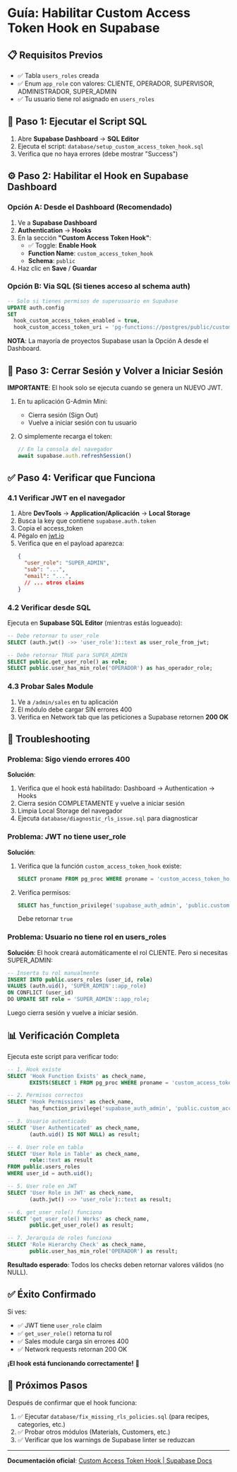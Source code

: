 # Guía: Habilitar Custom Access Token Hook en Supabase

## 📋 Requisitos Previos

- ✅ Tabla `users_roles` creada
- ✅ Enum `app_role` con valores: CLIENTE, OPERADOR, SUPERVISOR, ADMINISTRADOR, SUPER_ADMIN
- ✅ Tu usuario tiene rol asignado en `users_roles`

## 🚀 Paso 1: Ejecutar el Script SQL

1. Abre **Supabase Dashboard** → **SQL Editor**
2. Ejecuta el script: `database/setup_custom_access_token_hook.sql`
3. Verifica que no haya errores (debe mostrar "Success")

## ⚙️ Paso 2: Habilitar el Hook en Supabase Dashboard

### Opción A: Desde el Dashboard (Recomendado)

1. Ve a **Supabase Dashboard**
2. **Authentication** → **Hooks**
3. En la sección **"Custom Access Token Hook"**:
   - ✅ Toggle: **Enable Hook**
   - **Function Name**: `custom_access_token_hook`
   - **Schema**: `public`
4. Haz clic en **Save** / **Guardar**

### Opción B: Via SQL (Si tienes acceso al schema auth)

```sql
-- Solo si tienes permisos de superusuario en Supabase
UPDATE auth.config
SET
  hook_custom_access_token_enabled = true,
  hook_custom_access_token_uri = 'pg-functions://postgres/public/custom_access_token_hook';
```

**NOTA**: La mayoría de proyectos Supabase usan la Opción A desde el Dashboard.

## 🔄 Paso 3: Cerrar Sesión y Volver a Iniciar Sesión

**IMPORTANTE**: El hook solo se ejecuta cuando se genera un NUEVO JWT.

1. En tu aplicación G-Admin Mini:
   - Cierra sesión (Sign Out)
   - Vuelve a iniciar sesión con tu usuario

2. O simplemente recarga el token:
   ```typescript
   // En la consola del navegador
   await supabase.auth.refreshSession()
   ```

## ✅ Paso 4: Verificar que Funciona

### 4.1 Verificar JWT en el navegador

1. Abre **DevTools** → **Application/Aplicación** → **Local Storage**
2. Busca la key que contiene `supabase.auth.token`
3. Copia el access_token
4. Pégalo en [jwt.io](https://jwt.io)
5. Verifica que en el payload aparezca:
   ```json
   {
     "user_role": "SUPER_ADMIN",
     "sub": "...",
     "email": "...",
     // ... otros claims
   }
   ```

### 4.2 Verificar desde SQL

Ejecuta en **Supabase SQL Editor** (mientras estás logueado):

```sql
-- Debe retornar tu user_role
SELECT (auth.jwt() ->> 'user_role')::text as user_role_from_jwt;

-- Debe retornar TRUE para SUPER_ADMIN
SELECT public.get_user_role() as role;
SELECT public.user_has_min_role('OPERADOR') as has_operador_role;
```

### 4.3 Probar Sales Module

1. Ve a `/admin/sales` en tu aplicación
2. El módulo debe cargar SIN errores 400
3. Verifica en Network tab que las peticiones a Supabase retornen **200 OK**

## 🐛 Troubleshooting

### Problema: Sigo viendo errores 400

**Solución**:
1. Verifica que el hook está habilitado: Dashboard → Authentication → Hooks
2. Cierra sesión COMPLETAMENTE y vuelve a iniciar sesión
3. Limpia Local Storage del navegador
4. Ejecuta `database/diagnostic_rls_issue.sql` para diagnosticar

### Problema: JWT no tiene user_role

**Solución**:
1. Verifica que la función `custom_access_token_hook` existe:
   ```sql
   SELECT proname FROM pg_proc WHERE proname = 'custom_access_token_hook';
   ```
2. Verifica permisos:
   ```sql
   SELECT has_function_privilege('supabase_auth_admin', 'public.custom_access_token_hook(jsonb)', 'EXECUTE');
   ```
   Debe retornar `true`

### Problema: Usuario no tiene rol en users_roles

**Solución**:
El hook creará automáticamente el rol CLIENTE. Pero si necesitas SUPER_ADMIN:

```sql
-- Inserta tu rol manualmente
INSERT INTO public.users_roles (user_id, role)
VALUES (auth.uid(), 'SUPER_ADMIN'::app_role)
ON CONFLICT (user_id)
DO UPDATE SET role = 'SUPER_ADMIN'::app_role;
```

Luego cierra sesión y vuelve a iniciar sesión.

## 📊 Verificación Completa

Ejecuta este script para verificar todo:

```sql
-- 1. Hook existe
SELECT 'Hook Function Exists' as check_name,
       EXISTS(SELECT 1 FROM pg_proc WHERE proname = 'custom_access_token_hook') as result;

-- 2. Permisos correctos
SELECT 'Hook Permissions' as check_name,
       has_function_privilege('supabase_auth_admin', 'public.custom_access_token_hook(jsonb)', 'EXECUTE') as result;

-- 3. Usuario autenticado
SELECT 'User Authenticated' as check_name,
       (auth.uid() IS NOT NULL) as result;

-- 4. User role en tabla
SELECT 'User Role in Table' as check_name,
       role::text as result
FROM public.users_roles
WHERE user_id = auth.uid();

-- 5. User role en JWT
SELECT 'User Role in JWT' as check_name,
       (auth.jwt() ->> 'user_role')::text as result;

-- 6. get_user_role() funciona
SELECT 'get_user_role() Works' as check_name,
       public.get_user_role() as result;

-- 7. Jerarquía de roles funciona
SELECT 'Role Hierarchy Check' as check_name,
       public.user_has_min_role('OPERADOR') as result;
```

**Resultado esperado**: Todos los checks deben retornar valores válidos (no NULL).

## ✅ Éxito Confirmado

Si ves:
- ✅ JWT tiene `user_role` claim
- ✅ `get_user_role()` retorna tu rol
- ✅ Sales module carga sin errores 400
- ✅ Network requests retornan 200 OK

**¡El hook está funcionando correctamente!** 🎉

## 📝 Próximos Pasos

Después de confirmar que el hook funciona:

1. ✅ Ejecutar `database/fix_missing_rls_policies.sql` (para recipes, categories, etc.)
2. ✅ Probar otros módulos (Materials, Customers, etc.)
3. ✅ Verificar que los warnings de Supabase linter se reduzcan

---

**Documentación oficial**: [Custom Access Token Hook | Supabase Docs](https://supabase.com/docs/guides/auth/auth-hooks/custom-access-token-hook)

